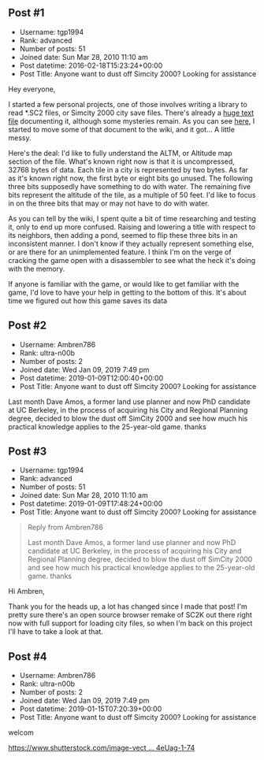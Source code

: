 ## Post #1
- Username: tgp1994
- Rank: advanced
- Number of posts: 51
- Joined date: Sun Mar 28, 2010 11:10 am
- Post datetime: 2016-02-18T15:23:24+00:00
- Post Title: Anyone want to dust off Simcity 2000? Looking for assistance

Hey everyone,

I started a few personal projects, one of those involves writing a library to read *.SC2 files, or Simcity 2000 city save files. There's already a [huge text file](http://djm.cc/simcity-2000-info.txt) documenting it, although some mysteries remain. As you can see [here](http://wiki.xentax.com/index.php?title=Simcity_2000_Special_Edition#SC2), I started to move some of that document to the wiki, and it got... A little messy. 

Here's the deal: I'd like to fully understand the ALTM, or Altitude map section of the file. What's known right now is that it is uncompressed, 32768 bytes of data. Each tile in a city is represented by two bytes. As far as it's known right now, the first byte or eight bits go unused. The following three bits supposedly have something to do with water. The remaining five bits represent the altitude of the tile, as a multiple of 50 feet. I'd like to focus in on the three bits that may or may not have to do with water.

As you can tell by the wiki, I spent quite a bit of time researching and testing it, only to end up more confused. Raising and lowering a title with respect to its neighbors, then adding a pond, seemed to flip these three bits in an inconsistent manner. I don't know if they actually represent something else, or are there for an unimplemented feature. I think I'm on the verge of cracking the game open with a disassembler to see what the heck it's doing with the memory.

If anyone is familiar with the game, or would like to get familiar with the game, I'd love to have your help in getting to the bottom of this. It's about time we figured out how this game saves its data
## Post #2
- Username: Ambren786
- Rank: ultra-n00b
- Number of posts: 2
- Joined date: Wed Jan 09, 2019 7:49 pm
- Post datetime: 2019-01-09T12:00:40+00:00
- Post Title: Anyone want to dust off Simcity 2000? Looking for assistance

Last month Dave Amos, a former land use planner and now PhD candidate at UC Berkeley, in the process of acquiring his City and Regional Planning degree, decided to blow the dust off SimCity 2000 and see how much his practical knowledge applies to the 25-year-old game.
thanks
## Post #3
- Username: tgp1994
- Rank: advanced
- Number of posts: 51
- Joined date: Sun Mar 28, 2010 11:10 am
- Post datetime: 2019-01-09T17:48:24+00:00
- Post Title: Anyone want to dust off Simcity 2000? Looking for assistance

> Reply from Ambren786
>
> Last month Dave Amos, a former land use planner and now PhD candidate at UC Berkeley, in the process of acquiring his City and Regional Planning degree, decided to blow the dust off SimCity 2000 and see how much his practical knowledge applies to the 25-year-old game.
thanks

Hi Ambren,

Thank you for the heads up, a lot has changed since I made that post! I'm pretty sure there's an open source browser remake of SC2K out there right now with full support for loading city files, so when I'm back on this project I'll have to take a look at that.
## Post #4
- Username: Ambren786
- Rank: ultra-n00b
- Number of posts: 2
- Joined date: Wed Jan 09, 2019 7:49 pm
- Post datetime: 2019-01-15T07:20:39+00:00
- Post Title: Anyone want to dust off Simcity 2000? Looking for assistance

welcom 

[https://www.shutterstock.com/image-vect ... 4eUag-1-74](https://www.shutterstock.com/image-vector/wolf-vector-logo-front-1261851487?src=MgtpJHWbwOyikpJ8D4eUag-1-74)
